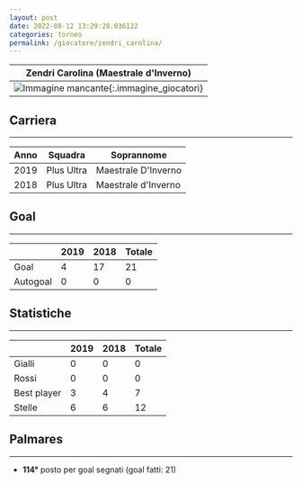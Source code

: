 ```yaml
---
layout: post
date: 2022-08-12 13:29:28.036122
categories: torneo
permalink: /giocatore/zendri_carolina/
---
```

<link rel='stylesheets' href='./../assets/giocatori.css'>

| Zendri Carolina (Maestrale d'Inverno) |
|:-----:|
| ![Immagine mancante]('./../../assets/giocatori/zendri_carolina.png){:.immagine_giocatori} |


## Carriera
----

|Anno|Squadra|Soprannome|
|:---:|---|---|
|2019|Plus Ultra|Maestrale D'Inverno|
|2018|Plus Ultra|Maestrale d'Inverno|


## Goal
----

| |2019|2018| Totale |
|---|---|---|---|
|Goal|4|17|21|
|Autogoal|0|0|0|


## Statistiche
----

| |2019|2018| Totale |
|---|---|---|---|
|Gialli|0|0|0|
|Rossi|0|0|0|
|Best player|3|4|7|
|Stelle|6|6|12|


## Palmares
----

- **114°** posto per goal segnati (goal fatti: 21)
